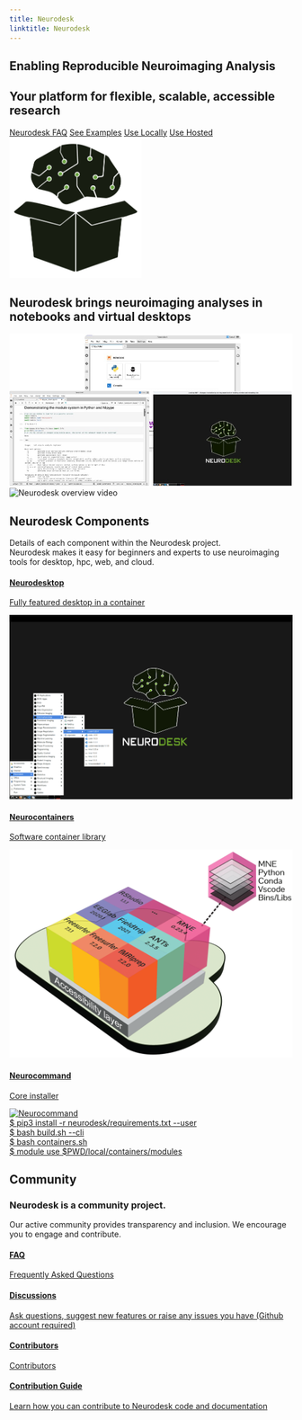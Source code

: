 ```yaml
---
title: Neurodesk
linktitle: Neurodesk
---
```


<section class="row td-box -bg-secondary justify-content-left h-auto col-big-desktop">
    <div class="container">
        <div class="row align-items-center">
            <div class="col-md-8 order-md-1">
                <h1 class="mt-0 mt-md-5 pb-2">Enabling Reproducible Neuroimaging Analysis</h1>
                <h2>Your platform for flexible, scalable, accessible research​</h2>
                <div class="mt-4 mb-5">
                    <a class="btn btn-lg btn-light me-2 mb-3" href="docs/support/faq/#what-is-neurodesk">
                        Neurodesk FAQ</a>
                    <a class="btn btn-lg btn-light me-2 mb-3" href="tutorials-examples/examples">
                        <i class="fa fa-book"></i> See Examples</a>
			<a class="btn btn-lg btn-light me-2 mb-3" href="docs/getting-started/local/neurodeskapp/">
                        <i class="fa fa-laptop"></i> Use Locally</a>
                    <a class="btn btn-lg btn-light me-2 mb-3" href="docs/getting-started/hosted">
                        <i class="fa fa-cloud"></i> Use Hosted</a>
                </div>
            </div>
            <div class="col-md-4 order-md-2 text-center">
                <img src="/static/favicons/neurodesk-logo.svg" style="height:250px; max-width:100%;" alt="Neurodesk logo" />
            </div>
        </div>
    </div>
</section>


<section class="container-fluid">
	<div class="row justify-content-center">
		<div class="col-12 text-center">
			<h1 class="mt-0 mt-md-5 pb-4">Neurodesk brings neuroimaging analyses in notebooks and virtual desktops</h1>
			<div class="position-relative" style="max-width: 1200px; margin: 0 auto;">
				<img src="static/favicons/neurodesk.jpeg"
					class="w-100 h-auto position-absolute top-0 start-0"
					alt="Neurodesk overview placeholder">
				<img src="static/favicons/neurodesk.gif" 
					class="w-100 h-auto position-relative"
					alt="Neurodesk overview video"
					onload="this.previousElementSibling.style.display='none';">
			</div>
		</div>
	</div>
</section>

<section
  id="startup"
  class="row -bg-light justify-content-left h-auto col-big-desktop"
  style="
    background-image: url('/static/favicons/background-bottom.svg');
    background-repeat: no-repeat;
    background-position: bottom center;
    background-size: 100% auto;">
	<div class="td-box">
		<h2>Neurodesk Components</h2>
		<p class="lead mt-2">Details of each component within the Neurodesk project.<br /> Neurodesk makes it easy for
			beginners and experts to use neuroimaging tools for desktop, hpc, web, and cloud.</p>
	</div>
	<div class="component-start container-fluid">
		<div class="row">
			<div class="col-12 col-xl-11 component-col">
				<div class="row justify-content-center">
					<div class="col-12 col-sm-10 col-md-4 col-lg-4 mb-4">
						<div class="component-card desktop d-flex flex-column">
							<a class="component-click-btn" href="/docs/getting-started/neurodesktop/">
								<div class="card-body">
										<i class="fa fa-window-maximize"></i>
									<h4>Neurodesktop</h4>
									<p class="card-summary">Fully featured desktop in a container</p>
								</div>
								<div class="image-wrapper mt-auto">
									<img src="/static/favicons/neurodesktop.png" alt="Neurodesktop" class="img-fluid" />
								</div>
							</a>
						</div>
					</div>
					<div class="col-12 col-sm-10 col-md-4 col-lg-4 mb-4">
						<div class="component-card containers d-flex flex-column">
							<a class="component-click-btn" href="/docs/getting-started/neurocontainers/">
								<div class="card-body">
									<i class="fas fa-layer-group"></i>
									<h4>Neurocontainers</h4>
									<p class="card-summary">Software container library</p>
								</div>
								<div class="image-wrapper mt-auto">
									<img src="/static/favicons/neurocontainer.png" alt="neurocontainer" class="img-fluid" />
								</div>
							</a>
						</div>
					</div>
					<div class="col-12 col-sm-10 col-md-4 col-lg-4 mb-4">
						<div class="component-card command d-flex flex-column">
							<a class="component-click-btn" href="/neurodesk.github.io/docs/getting-started/neurocommand/">
								<div class="card-body">
									<i class="fas fa-terminal"></i>
									<h4>Neurocommand</h4>
									<p class="card-summary">Core installer</p>
								</div>
								<div class="image-wrapper mt-auto">
									<img class="neurocommand img-fluid" src="/static/favicons/neurocommand.png"
										alt="Neurocommand" />
									<div class="fake">
										<div class=fakeMenu>
											<div class="fakeButtons fakeClose"></div>
											<div class="fakeButtons fakeMinimize"></div>
											<div class="fakeButtons fakeZoom"></div>
										</div>
										<div class="fakeScreen">
											<span class="typewriter type" style="--n:53">$ pip3 install -r
												neurodesk/requirements.txt --user</br />
												$ bash build.sh --cli</br />
												$ bash containers.sh</br />
												$ module use $PWD/local/containers/modules
											</span>
										</div>
									</div>
								</div>
							</a>
						</div>
					</div>
				</div>
			</div>
		</div>
	</div>
</section>

<section class="row -bg-secondary justify-content-left h-auto col-big-desktop">
	<div class="container-fluid community-start">
		<div class="row">
			<div class="col-10 col-sm-9 col-md-10 col-lg-3 col-xl-2 community-title">
				<h2>Community</h2>
				<h3>Neurodesk is a community project.</h3>
				<p class="lead mt-2">Our active community provides transparency and inclusion. We encourage you to
					engage and contribute.</p>
			</div>
			<div class="col-11 col-sm-11 col-md-10 col-lg-7 col-xl-8 community-col">
				<div class="row community">
					<div class="col-6 col-md-5 col-lg-6 col-xl-3">
						<div class="card community-card">
							<a href="docs/overview/faq/#what-is-neurodesk">
								<div class="card-body">
										<i class=" fas fa-question-circle"></i>
									<h4>FAQ</h4>
									<p class="card-summary">Frequently Asked Questions</p>
								</div>
							</a>
						</div>
					</div>
					<div class="col-6 col-md-5 col-lg-6 col-xl-3">
						<div class="card community-card">
							<a target="_blank" href="https://github.com/orgs/NeuroDesk/discussions">
								<div class="card-body">
									<i class="fa fa-envelope"></i>
									<h4>Discussions</h4>
									<p class="card-summary">Ask questions, suggest new features or raise any issues you
										have (Github account required)</p>
								</div>
							</a>
						</div>
					</div>
					<div class="col-6 col-md-5 col-lg-6 col-xl-3">
						<div class="card community-card">
							<a href="/developers/contributors">
								<div class="card-body">
									<i class="fa fa-users"></i>
									<h4>Contributors</h4>
									<p class="card-summary">Contributors</p>
								</div>
							</a>
						</div>
					</div>
					<div class="col-6 col-md-5 col-lg-6 col-xl-3">
						<div class="card community-card">
							<a href="/docs/overview/contribute">
								<div class="card-body">
									<i class="fa fa-code"></i>
									<h4>Contribution Guide</h4>
									<p class="card-summary">Learn how you can contribute to Neurodesk code and
										documentation</p>
								</div>
							</a>
						</div>
					</div>
				</div>
			</div>
		</div>
	</div>
</section>

<script src="/static/js/command.js"></script>
